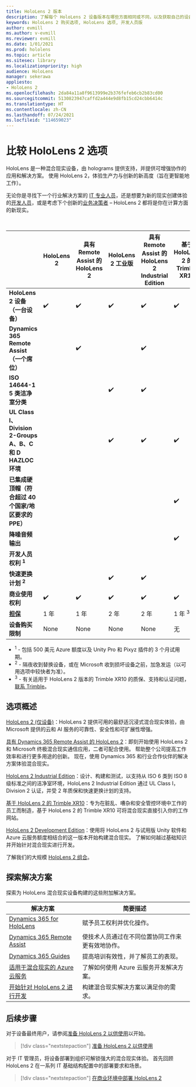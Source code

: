 ```yaml
---
title: HoloLens 2 版本
description: 了解每个 HoloLens 2 设备版本在哪些方面相同或不同，以及获取自己的设备版本后要执行哪些操作。
keywords: HoloLens 2 购买选项, HoloLens 选项, 开发人员版
author: evmill
ms.author: v-evmill
ms.reviewer: evmill
ms.date: 1/01/2021
ms.prod: hololens
ms.topic: article
ms.sitesec: library
ms.localizationpriority: high
audience: HoloLens
manager: sekerawa
appliesto:
- HoloLens 2
ms.openlocfilehash: 2da84a11a8f9613999e2b376fefeb6cb2b83cd00
ms.sourcegitcommit: 5130823947caffd2a444e9d8fb15cd24cbb6414c
ms.translationtype: HT
ms.contentlocale: zh-CN
ms.lasthandoff: 07/24/2021
ms.locfileid: "114659023"
---
```

# <a name="compare-hololens-2-options"></a>比较 HoloLens 2 选项

HoloLens 是一种混合现实设备，由 holograms 提供支持，并提供可增强协作的应用和解决方案。 使用 HoloLens 2，体验生产力与创新的新高度（旨在更智能地工作）。

无论你是寻找下一个行业解决方案的 [IT 专业人员](https://www.microsoft.com/hololens/apps)，还是想要为新的现实创建体验的[开发人员](https://www.microsoft.com/hololens/developers)，或是考虑下个创新的[业务决策者](https://www.microsoft.com/hololens/apps) – HoloLens 2 都将是你在计算方面的新现实。

<br>

|                                                      | HoloLens 2 | 具有 Remote Assist 的 HoloLens 2 | HoloLens 2 工业版 | 具有 Remote Assist 的 HoloLens 2 Industrial Edition | 基于 HoloLens 2 的 Trimble XR10 | HoloLens 2 开发版 |
|------------------------------------------------------|------------|-------------------------------|-------------------------------|--------------------------------------------------|------------------------------|--------------------------------|
| **HoloLens 2 设备（一台设备）**                       |      ✔️     |               ✔️               |               ✔️               |                         ✔️                        |               ✔️              |                ✔️               |
| **Dynamics 365 Remote Assist（一个席位）**                |            |               ✔️               |                               |                         ✔️                        |                              |                                |
| **ISO 14644-1 5 类洁净室分类**           |            |                               |               ✔️               |                         ✔️                        |                              |                                |
| **UL Class I、Division 2-Groups A、B、C 和 D HAZLOC 环境**                     |            |                               |               ✔️               |                         ✔️                        |               ✔️              |                                |
| **已集成硬顶帽（符合超过 40 个国家/地区要求的 PPE）** |            |                               |                               |                                                  |               ✔️              |                                |
| **降噪音频输出**                        |            |                               |                               |                                                  |               ✔️              |                                |
| **开发人员权利 <sup>1</sup>**                             |            |                               |                               |                                                  |                              |                ✔️               |
| **快速更换计划 <sup>2</sup>**                          |            |                               |               ✔️               |                         ✔️                        |                              |                                |
| **商业使用权利**                                |      ✔️     |               ✔️               |               ✔️               |                         ✔️                        |               ✔️              |                                |
| [**担保**](hololens2-hardware.md#warranty-information)                                             |   1 年   |             1 年            |             2 年            |                      2 年                      |            1 年 <sup>3</sup>            |             1 年             |
| **设备购买限制**                                |    None    |              None             |              None             |                       None                       |             无             |       每个事务一个      |

- <sup>1</sup> - 包括 500 美元 Azure 额度以及 Unity Pro 和 Pixyz 插件的 3 个月试用期。
- <sup>2</sup> - 隔夜收到替换设备，或在 Microsoft 收到损坏设备之前，加急发运（以可用选项中较快者为准）。
- <sup>3</sup> - 有关适用于 HoloLens 2 版本的 Trimble XR10 的质保、支持和认证问题，[联系 Trimble](https://fieldtech.trimble.com/en/contact-support)。


## <a name="options-overview"></a>选项概述

[HoloLens 2 (仅设备)](hololens2-options-device-only.md)：HoloLens 2 提供可用的最舒适沉浸式混合现实体验，由 Microsoft 提供的云和 AI 服务的可靠性、安全性和可扩展性增强。

[具有 Dynamics 365 Remote Assist 的 HoloLens 2](hololens2-options-remote-assist.md)：即刻开始使用 HoloLens 2 和 Microsoft 终极混合现实通信应用，二者可配合使用。 帮助整个公司提高工作效率和进行更多用途的创新。 现在，使用 Dynamics 365 和行业合作伙伴的解决方案体验混合现实。

[HoloLens 2 Industrial Edition](hololens2-options-industrial-edition.md)：设计、构建和测试，以支持从 ISO 6 类到 ISO 8 级标准之间的洁净室环境，HoloLens 2 Industrial Edition 通过 UL Class I，Division 2 认证，并受 2 年质保和快速更换计划的支持。

[基于 HoloLens 2 的 Trimble XR10](hololens2-options-trimble-xr10-edition.md)：专为在脏乱、嘈杂和安全管控环境中工作的员工而制造，基于 HoloLens 2 的 Trimble XR10 可将混合现实直接引入你的工作网站。

[HoloLens 2 Development Edition](hololens2-options-dev-edition.md)：使用将 HoloLens 2 与试用版 Unity 软件和 Azure 云服务额度相结合的这一版本开始构建混合现实。 了解如何越过基础知识并开始针对混合现实进行开发。

了解我们的大规模 [HoloLens 2 组合](https://www.microsoft.com/hololens/buy)。

## <a name="explore-solutions"></a>探索解决方案

探索为 HoloLens 混合现实设备构建的这些附加解决方案。

| 解决方案 | 简要描述                                                                                |
|----------|---------------------------------------------------------------------------------------------------|
| [Dynamics 365 for HoloLens](https://www.microsoft.com//hololens/apps)          | 赋予员工权利并优化操作。                                                        |
| [Dynamics 365 Remote Assist](https://dynamics.microsoft.com/mixed-reality/remote-assist/)          | 使技术人员通过在不同位置协同工作来更有效地协作。 |
|   [Dynamics 365 Guides](https://dynamics.microsoft.com/mixed-reality/guides/)        | 提高培训有效性，并了解员工的表现。                          |
|  [适用于混合现实的 Azure 云服务](/windows/mixed-reality/develop/mixed-reality-cloud-services#:~:text=Mixed%20Reality%20services%20Mixed%20Reality%20cloud%20services%20like,all%20in%20the%20context%20of%20your%20users%E2%80%99%20environments)         | 了解如何使用 Azure 云服务开发解决方案。                                       |
|  [开始针对 HoloLens 2 进行开发](/windows/mixed-reality/develop/development?tabs=unity)         | 构建混合现实解决方案以满足你的需求。                                                 |

## <a name="next-steps"></a>后续步骤

对于设备最终用户，请参阅[准备 HoloLens 2 以供使用](hololens2-setup.md)以开始。

> [!div class="nextstepaction"]
> [准备 HoloLens 2 以供使用](hololens2-setup.md)

对于 IT 管理员，将设备部署到组织可解锁强大的混合现实体验。 首先回顾 HoloLens 2 在一系列 IT 基础结构配置中的部署要求和场景。

> [!div class="nextstepaction"]
> [在商业环境中部署 HoloLens 2](hololens-requirements.md)
